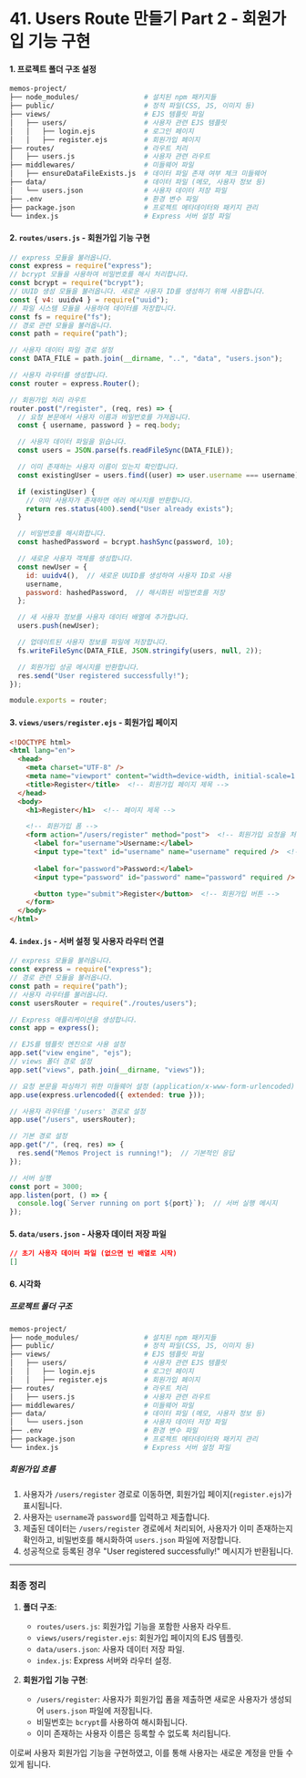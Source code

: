 # 41. Users Route 만들기 Part 2 - 회원가입 기능 구현

#### 1. 프로젝트 폴더 구조 설정

```bash
memos-project/
├── node_modules/                # 설치된 npm 패키지들
├── public/                      # 정적 파일(CSS, JS, 이미지 등)
├── views/                       # EJS 템플릿 파일
│   ├── users/                   # 사용자 관련 EJS 템플릿
│   │   ├── login.ejs            # 로그인 페이지
│   │   ├── register.ejs         # 회원가입 페이지
├── routes/                      # 라우트 처리
│   ├── users.js                 # 사용자 관련 라우트
├── middlewares/                 # 미들웨어 파일
│   ├── ensureDataFileExists.js  # 데이터 파일 존재 여부 체크 미들웨어
├── data/                        # 데이터 파일 (메모, 사용자 정보 등)
│   └── users.json               # 사용자 데이터 저장 파일
├── .env                         # 환경 변수 파일
├── package.json                 # 프로젝트 메타데이터와 패키지 관리
└── index.js                     # Express 서버 설정 파일
```

#### 2. `routes/users.js` - 회원가입 기능 구현

```javascript
// express 모듈을 불러옵니다.
const express = require("express");
// bcrypt 모듈을 사용하여 비밀번호를 해시 처리합니다.
const bcrypt = require("bcrypt");
// UUID 생성 모듈을 불러옵니다. 새로운 사용자 ID를 생성하기 위해 사용합니다.
const { v4: uuidv4 } = require("uuid");
// 파일 시스템 모듈을 사용하여 데이터를 저장합니다.
const fs = require("fs");
// 경로 관련 모듈을 불러옵니다.
const path = require("path");

// 사용자 데이터 파일 경로 설정
const DATA_FILE = path.join(__dirname, "..", "data", "users.json");

// 사용자 라우터를 생성합니다.
const router = express.Router();

// 회원가입 처리 라우트
router.post("/register", (req, res) => {
  // 요청 본문에서 사용자 이름과 비밀번호를 가져옵니다.
  const { username, password } = req.body;

  // 사용자 데이터 파일을 읽습니다.
  const users = JSON.parse(fs.readFileSync(DATA_FILE));

  // 이미 존재하는 사용자 이름이 있는지 확인합니다.
  const existingUser = users.find((user) => user.username === username);

  if (existingUser) {
    // 이미 사용자가 존재하면 에러 메시지를 반환합니다.
    return res.status(400).send("User already exists");
  }

  // 비밀번호를 해시화합니다.
  const hashedPassword = bcrypt.hashSync(password, 10);

  // 새로운 사용자 객체를 생성합니다.
  const newUser = {
    id: uuidv4(),  // 새로운 UUID를 생성하여 사용자 ID로 사용
    username,
    password: hashedPassword,  // 해시화된 비밀번호를 저장
  };

  // 새 사용자 정보를 사용자 데이터 배열에 추가합니다.
  users.push(newUser);

  // 업데이트된 사용자 정보를 파일에 저장합니다.
  fs.writeFileSync(DATA_FILE, JSON.stringify(users, null, 2));

  // 회원가입 성공 메시지를 반환합니다.
  res.send("User registered successfully!");
});

module.exports = router;
```

#### 3. `views/users/register.ejs` - 회원가입 페이지

```html
<!DOCTYPE html>
<html lang="en">
  <head>
    <meta charset="UTF-8" />
    <meta name="viewport" content="width=device-width, initial-scale=1.0" />
    <title>Register</title>  <!-- 회원가입 페이지 제목 -->
  </head>
  <body>
    <h1>Register</h1>  <!-- 페이지 제목 -->

    <!-- 회원가입 폼 -->
    <form action="/users/register" method="post">  <!-- 회원가입 요청을 처리하는 POST 폼 -->
      <label for="username">Username:</label>
      <input type="text" id="username" name="username" required />  <!-- 사용자 이름 입력 필드 -->
      
      <label for="password">Password:</label>
      <input type="password" id="password" name="password" required />  <!-- 비밀번호 입력 필드 -->

      <button type="submit">Register</button>  <!-- 회원가입 버튼 -->
    </form>
  </body>
</html>
```

#### 4. `index.js` - 서버 설정 및 사용자 라우터 연결

```javascript
// express 모듈을 불러옵니다.
const express = require("express");
// 경로 관련 모듈을 불러옵니다.
const path = require("path");
// 사용자 라우터를 불러옵니다.
const usersRouter = require("./routes/users");

// Express 애플리케이션을 생성합니다.
const app = express();

// EJS를 템플릿 엔진으로 사용 설정
app.set("view engine", "ejs");
// views 폴더 경로 설정
app.set("views", path.join(__dirname, "views"));

// 요청 본문을 파싱하기 위한 미들웨어 설정 (application/x-www-form-urlencoded)
app.use(express.urlencoded({ extended: true }));

// 사용자 라우터를 '/users' 경로로 설정
app.use("/users", usersRouter);

// 기본 경로 설정
app.get("/", (req, res) => {
  res.send("Memos Project is running!");  // 기본적인 응답
});

// 서버 실행
const port = 3000;
app.listen(port, () => {
  console.log(`Server running on port ${port}`);  // 서버 실행 메시지
});
```

#### 5. `data/users.json` - 사용자 데이터 저장 파일

```json
// 초기 사용자 데이터 파일 (없으면 빈 배열로 시작)
[]
```

#### 6. 시각화

##### 프로젝트 폴더 구조

```bash
memos-project/
├── node_modules/                # 설치된 npm 패키지들
├── public/                      # 정적 파일(CSS, JS, 이미지 등)
├── views/                       # EJS 템플릿 파일
│   ├── users/                   # 사용자 관련 EJS 템플릿
│   │   ├── login.ejs            # 로그인 페이지
│   │   ├── register.ejs         # 회원가입 페이지
├── routes/                      # 라우트 처리
│   ├── users.js                 # 사용자 관련 라우트
├── middlewares/                 # 미들웨어 파일
├── data/                        # 데이터 파일 (메모, 사용자 정보 등)
│   └── users.json               # 사용자 데이터 저장 파일
├── .env                         # 환경 변수 파일
├── package.json                 # 프로젝트 메타데이터와 패키지 관리
└── index.js                     # Express 서버 설정 파일
```

##### 회원가입 흐름

1. 사용자가 `/users/register` 경로로 이동하면, 회원가입 페이지(`register.ejs`)가 표시됩니다.
2. 사용자는 `username`과 `password`를 입력하고 제출합니다.
3. 제출된 데이터는 `/users/register` 경로에서 처리되어, 사용자가 이미 존재하는지 확인하고, 비밀번호를 해시화하여 `users.json` 파일에 저장합니다.
4. 성공적으로 등록된 경우 "User registered successfully!" 메시지가 반환됩니다.

---

### 최종 정리

1. **폴더 구조**:
   - `routes/users.js`: 회원가입 기능을 포함한 사용자 라우트.
   - `views/users/register.ejs`: 회원가입 페이지의 EJS 템플릿.
   - `data/users.json`: 사용자 데이터 저장 파일.
   - `index.js`: Express 서버와 라우터 설정.

2. **회원가입 기능 구현**:
   - `/users/register`: 사용자가 회원가입 폼을 제출하면 새로운 사용자가 생성되어 `users.json` 파일에 저장됩니다.
   - 비밀번호는 `bcrypt`를 사용하여 해시화됩니다.
   - 이미 존재하는 사용자 이름은 등록할 수 없도록 처리됩니다.

이로써 사용자 회원가입 기능을 구현하였고, 이를 통해 사용자는 새로운 계정을 만들 수 있게 됩니다.